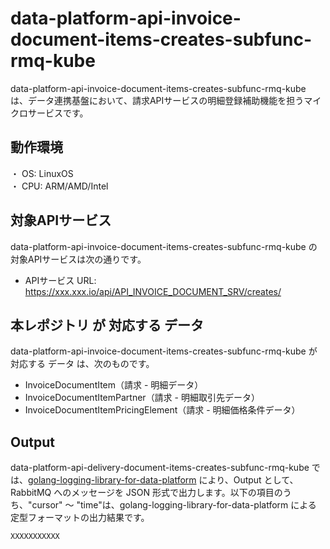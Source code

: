 # data-platform-api-invoice-document-items-creates-subfunc-rmq-kube
data-platform-api-invoice-document-items-creates-subfunc-rmq-kube は、データ連携基盤において、請求APIサービスの明細登録補助機能を担うマイクロサービスです。

## 動作環境
・ OS: LinuxOS  
・ CPU: ARM/AMD/Intel  

## 対象APIサービス
data-platform-api-invoice-document-items-creates-subfunc-rmq-kube の 対象APIサービスは次の通りです。

*  APIサービス URL: https://xxx.xxx.io/api/API_INVOICE_DOCUMENT_SRV/creates/

## 本レポジトリ が 対応する データ
data-platform-api-invoice-document-items-creates-subfunc-rmq-kube が対応する データ は、次のものです。

* InvoiceDocumentItem（請求 - 明細データ）
* InvoiceDocumentItemPartner（請求 - 明細取引先データ）
* InvoiceDocumentItemPricingElement（請求 - 明細価格条件データ）

## Output
data-platform-api-delivery-document-items-creates-subfunc-rmq-kube では、[golang-logging-library-for-data-platform](https://github.com/latonaio/golang-logging-library-for-data-platform) により、Output として、RabbitMQ へのメッセージを JSON 形式で出力します。以下の項目のうち、"cursor" ～ "time"は、golang-logging-library-for-data-platform による 定型フォーマットの出力結果です。

```
XXXXXXXXXXX
```